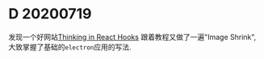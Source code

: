 # D 20200719

发现一个好网站[Thinking in React Hooks](https://wattenberger.com/blog/react-hooks)
跟着教程又做了一遍"Image Shrink", 大致掌握了基础的`electron`应用的写法.
